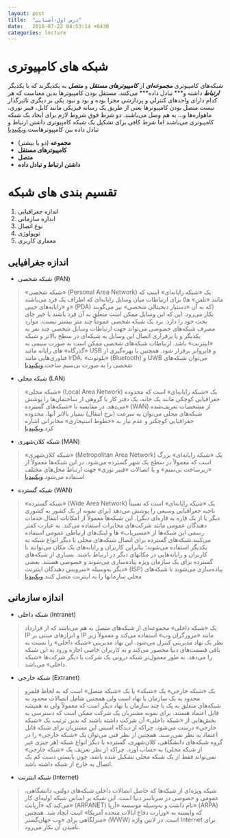 ```yaml
---
layout: post
title:  "درس اول-آشنایی"
date:   2016-07-22 04:53:14 +0430
categories: lecture
---
```

شبکه های کامپیوتری
===
شبکه‌های کامپیوتری ***مجموعه‌ای*** از ***کامپیوترهای مستقل*** و ***متصل*** به یکدیگرند که با یکدیگر ***ارتباط*** داشته و*** تبادل داده*** می‌کنند. مستقل بودن کامپیوترها بدین معناست که هر کدام دارای واحدهای کنترلی و پردازشی مجزا بوده و بود و نبود یکی بر دیگری تاثیرگذار نیست.متصل بودن کامپیوترها یعنی از طریق یک رسانه فیزیکی مانند کابل، فیبر نوری، ماهواره‌ها و... به هم وصل می‌باشند. دو شرط فوق شروط لازم برای ایجاد یک شبکه کامپیوتری می‌باشند اما شرط کافی برای تشکیل یک شبکه کامپیوتری داشتن ارتباط و تبادل داده بین کامپیوترهاست.[ویکیپدیا](https://fa.wikipedia.org/wiki/%D8%B4%D8%A8%DA%A9%D9%87_%D8%B1%D8%A7%DB%8C%D8%A7%D9%86%D9%87%E2%80%8C%D8%A7%DB%8C#.D8.AA.D8.B9.D8.B1.DB.8C.D9.81)
* **مجموعه** (دو یا بیشتر)
* **کامپیوترهای مستقل**
* **متصل**
* **داشتن ارتباط و تبادل داده**

تقسیم بندی های شبکه
===
1. اندازه جغرافیایی
2. اندازه سازمانی
3. نوع اتصال
4. توپولوژی
5. معماری کاربری

اندازه جغرافیایی
---

* شبکه شخصی (PAN)

> «شبکه شخصی» (Personal Area Network) یک «شبکه رایانه‌ای» است که برای ارتباطات میان وسایل رایانه‌ای که اطراف یک فرد می‌باشند (مانند «تلفن» ها و «رایانه‌های جیبی» (PDA) که به آن «دستیار دیجیتالی شخصی» نیز می‌گویند) بکار می‌رود. این که این وسایل ممکن است متعلق به آن فرد باشند یا خیر جای بحث خود را دارد. برد یک شبکه شخصی عموماً چند متر بیشتر نیست. موارد مصرف شبکه‌های خصوصی می‌تواند جهت ارتباطات وسایل شخصی چند نفر به یکدیگر و یا برقراری اتصال این وسایل به شبکه‌ای در سطح بالاتر و شبکه «اینترنت» باشد. ارتباطات شبکه‌های شخصی ممکن است به صورت سیمی به «گذرگاه» های رایانه مانند USB و فایروایر برقرار شود. همچنین با بهره‌گیری از فناوری‌هایی مانند IrDA، «بلوتوث» (Bluetooth) و UWB می‌توان شبکه‌های شخصی را به صورت بی‌سیم ساخت.[ویکیپدیا](https://fa.wikipedia.org/wiki/%D8%B4%D8%A8%DA%A9%D9%87_%D8%B4%D8%AE%D8%B5%DB%8C)

* شبکه محلی (LAN)

> «شبکه محلی» (Local Area Network) یک «شبکه رایانه‌ای» است که محدوده جغرافیایی کوچکی مانند یک خانه، یک دفتر کار یا گروهی از ساختمان‌ها را پوشش می‌دهد. در مقایسه با «شبکه‌های گسترده» (WAN) از مشخصات تعریف‌شده شبکه‌های محلی می‌توان به سرعت (نرخ انتقال) بسیار بالاتر آنها، محدوده جغرافیایی کوچکتر و عدم نیاز به «خطوط استیجاری» مخابراتی اشاره کرد.[ویکیپدیا](https://fa.wikipedia.org/wiki/%D8%B4%D8%A8%DA%A9%D9%87_%D9%85%D8%AD%D9%84%DB%8C)

* شبکه کلان‌شهری (MAN)

> «شبکه کلان‌شهری» (Metropolitan Area Network) یک «شبکه رایانه‌ای» بزرگ است که معمولاً در سطح یک شهر گسترده می‌شود. در این شبکه‌ها معمولاً از «زیرساخت بی‌سیم» و یا اتصالات «فیبر نوری» جهت ارتباط محل‌های مختلف استفاده می‌شود.[ویکیپدیا](https://fa.wikipedia.org/wiki/%D8%B4%D8%A8%DA%A9%D9%87_%DA%A9%D9%84%D8%A7%D9%86%E2%80%8C%D8%B4%D9%87%D8%B1%DB%8C)

* شبکه گسترده (WAN)

> «شبکه گسترده» (Wide Area Network) یک «شبکه رایانه‌ای» است که نسبتاً ناحیه جغرافیایی وسیعی را پوشش می‌دهد (برای نمونه از یک کشور به کشوری دیگر یا از یک قاره به قاره‌ای دیگر). این شبکه‌ها معمولاً از امکانات انتقال خدمات دهندگان عمومی مانند شرکت‌های مخابرات استفاده می‌کند. به عبارت کمتر رسمی این شبکه‌ها از «مسیریاب» ها و لینک‌های ارتباطی عمومی استفاده می‌کنند.شبکه‌های گسترده برای اتصال شبکه‌های محلی یا دیگر انواع شبکه به یکدیگر استفاده می‌شوند؛ بنابراین کاربران و رایانه‌های یک مکان می‌توانند با کاربران و رایانه‌هایی در مکانهای دیگر در ارتباط باشند. بسیاری از شبکه‌های گسترده برای یک سازمان ویژه پیاده‌سازی می‌شوند و خصوصی هستند. بعضی دیگر به‌وسیله «سرویس دهندگان اینترنت» (ISP) پیاده‌سازی می‌شوند تا شبکه‌های محلی سازمانها را به اینترنت متصل کنند.[ویکیپدیا](https://fa.wikipedia.org/wiki/%D8%B4%D8%A8%DA%A9%D9%87_%DA%AF%D8%B3%D8%AA%D8%B1%D8%AF%D9%87)

اندازه سازمانی
---

* شبکه داخلی (Intranet)

> یک «شبکه داخلی» مجموعه‌ای از شبکه‌های متصل به هم می‌باشد که از قرارداد IP و ابزارهای مبتنی بر IP مانند «مرورگران وب» استفاده می‌کند و معمولاً زیر نظر یک نهاد مدیریتی کنترل می‌شود. این نهاد مدیریتی «شبکه داخلی» را نسبت به باقی قسمت‌های دنیا محصور می‌کند و به کاربران خاصی اجازه ورود به این شبکه را می‌دهد. به طور معمول‌تر شبکه درونی یک شرکت یا دیگر شرکت‌ها «شبکه داخلی» می‌باشد.


* شبکه خارجی (Extranet)

> یک «شبکه خارجی» یک «شبکه» یا یک «شبکه متصل» است که به لحاظ قلمرو محدود به یک سازمان یا نهاد است ولی همچنین شامل اتصالات محدود به شبکه‌های متعلق به یک یا چند سازمان یا نهاد دیگر است که معمولاً ولی نه همیشه قابل اعتماد هستند. برای نمونه مشتریان یک شرکت ممکن است که دسترسی به بخش‌هایی از «شبکه داخلی» آن شرکت داشته باشند که بدین ترتیب یک «شبکه خارجی» درست می‌شود، چراکه از دیدگاه امنیتی این مشتریان برای شبکه قابل اعتماد به نظر نمی‌رسند. همچنین از نظر فنی می‌توان یک «شبکه خارجی» را در گروه شبکه‌های دانشگاهی، کلان‌شهری، گسترده یا دیگر انواع شبکه (هر چیزی غیر از شبکه محلی) به حساب آورد، چراکه از نظر تعریف یک «شبکه خارجی» نمی‌تواند فقط از یک شبکه محلی تشکیل شده باشد، چون بایستی دست کم یک اتصال به خارج از شبکه داشته باشد.

* شبکه اینترنت (Internet)

> شبکه ویژه‌ای از شبکه‌ها که حاصل اتصالات داخلی شبکه‌های دولتی، دانشگاهی، عمومی و خصوصی در سرتاسر دنیا است. این شبکه بر اساس شبکه اولیه‌ای کار می‌کند که «آرپانت» (ARPANET) نام داشت و به‌وسیله موسسه «آرپا» (ARPA) که وابسته به «وزارت دفاع ایالات متحده آمریکا» است ایجاد شد. همچنین منزلگاهی برای «وب جهان‌گستر» (WWW) است. در لاتین واژه Internet برای نامیدن آن بکار می‌رود.
